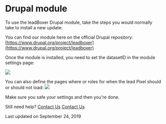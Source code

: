 # Drupal module

To use the leadBoxer Drupal module, take the steps you would normally take to install a new update:

You can find our module here on the official Drupal repository:  [https://www.drupal.org/project/leadboxer](https://www.drupal.org/project/leadboxer)

Once the module is installed, you need to set the datasetID in the module settings page:

![](https://d33v4339jhl8k0.cloudfront.net/docs/assets/565e1cb7c697915b26a5c214/images/57e9917bc697914f21031ae3/file-9JyqV0Mcar.png)

You can also define the pages where or roles for when the lead Pixel should or should not load: ![](https://d33v4339jhl8k0.cloudfront.net/docs/assets/565e1cb7c697915b26a5c214/images/57e991fcc697914f21031ae8/file-AOi08YXhHr.png)

Make sure you safe your settings and then you're done.

Still need help? [Contact Us](broken-reference) [Contact Us](broken-reference)

Last updated on September 24, 2019
